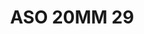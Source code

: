 ---
title: ASO 20MM 29
date: 
draft: false

# descripcion
description : Anillo de plata 925.

materials: Plata 925

color: 

dimensions: 20mm diámetro

code: 05-23-1415

type: "Anillos"

categories: []

price: $6.600,00

price_eftvo: $5.610,00

# Images
# first image will be shown in the product page
images:
  # - image: "images/path_to_image"
  # La ubicacion de las imagenes es imagenes/Anillos/Anillos.Solo Plata/05-23-1415-aso-20mm-29
  - image: "./images/anillos/solo_plata/05-23-1415-aso-20mm-29.jpg"
---